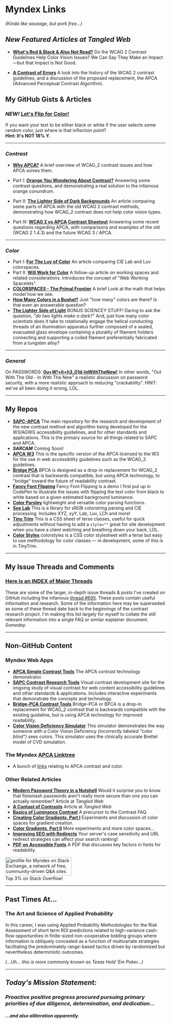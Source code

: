 # Myndex Links
_(Kinda like sausage, but pork free...)_

## _New Featured Articles at Tangled Web_

- [**What's Red & Black & Also Not Read?**](https://atangledwebweweave.com/whats-red-black-also-not-read-573b9c0a97ed) Do the WCAG 2 Contrast Guidelines Help Color Vision Issues? We Can Say They Make an Impact—but that Impact is Not Good.

- [**A Contrast of Errors**](https://atangledwebweweave.com/a-contrast-of-errors-373c2665d42a) A look into the history of the WCAG 2 contrast guidelines, and a discussion of the proposed replacement, the APCA (Advanced Perceptual Contrast Algorithm).


## My GitHub Gists & Articles
 
### _NEW!_ [Let's Flip for Color!](https://gist.github.com/Myndex/e1025706436736166561d339fd667493#lets-flip-for-color)
If you want your text to be either black or white if the user selects some random color, just where is that inflection point?        
**Hint: It's NOT 18% Y.**

-----
### _Contrast_ 
- [**Why APCA?**](https://github.com/Myndex/SAPC-APCA/WhyAPCA.md) A brief overview of WCAG_2 contrast issues and how APCA solves them.

- Part I: [**Orange You Wondering About Contrast?**](https://gist.github.com/Myndex/1dadb6dcac596f1cd7a5686a076f697f) Answering some contrast questions, and demonstrating a real solution to the infamous orange conundrum.
- Part II: [**The Lighter Side of Dark Backgrounds**](https://gist.github.com/Myndex/c30dba273aa5eca426ad9f5200917c9d) An article comparing some parts of APCA with the old WCAG 2 contrast methods, demonstrating how WCAG_2 contrast does not help color vision types.
- Part III: [**WCAG 2 vs APCA Contrast Shootout**](https://gist.github.com/Myndex/069a4079b0de2930e72d5401bde9af98#wcag-2-vs-apca-contrast-shootout)
 Answering some recent questions regarding APCA, with comparisons and examples of the old (WCAG 2 1.4.3) and the future WCAG 3 / APCA.

-----
### _Color_

- Part I: [**For The Luv of Color**](https://gist.github.com/Myndex/47c793f8a054041bd2b52caa7ad5271c#file-fortheluvofcolor-md) An article comparing CIE Lab and Luv colorspaces.
- Part II: [**Will Work for Color**](https://gist.github.com/Myndex/10caff6a68e844591e83eadeebfb4347) A follow-up article on working spaces and related considerations. Introduces the concept of "Web Working Spacelets".
- [**COLORSPACES - The Primal Frontier**](https://gist.github.com/Myndex/b21c2621072b93d3a7c1ef8939bc2adb) A brief Look at the math that helps model how we see. 
- [**How Many Colors in a Bushel?**](https://gist.github.com/Myndex/db30607d4fe697de9e582544335bbce6#how-many-colors-in-a-bushel) Just "how many" colors are there? Is that even an answerable question? 
- [**The Lighter Side of Light**](https://gist.github.com/Myndex/b956e5320f77cfd5c3cf451f4ce0acb5#the-lighter-side-of-light) BONUS SCIENCEY STUFF! Daring to ask the question, _"do two lights make a dark?"_ And, just how many color scientists does it take to rotationally engage the helical conducting threads of an illumination apparatus further composed of a sealed, evacuated glass envelope containing a plurality of filament holders connecting and supporting a coiled filament preferentially fabricated from a tungsten alloy?

-----
### _General_
On PASSWORDS: [**0u+_W!+h_+h3_01d-InWithTheNew!**](https://gist.github.com/Myndex/d71875ea431c88db3a22962e28abd164) In other words, "Out With The Old - In With The New" a realistic discussion on password security, with a more realistic approach to reducing "crackability". HINT: we've all been doing it wrong, LOL.

-----
## My Repos
 
- [**SAPC-APCA**](https://github.com/Myndex/SAPC-APCA) The main repository for the research and development of the new contrast method and algorithm being developed for the W3/AGWG accessibility guidelines, and for other standards and applications. This is the primary source for all things related to SAPC and APCA.
- ***SARCAM*** Coming Soon!
- [**APCA W3**](https://github.com/Myndex/apca-w3) This is the specific version of the APCA licensed to the W3 for the use in web accessibility guidelines such as the WCAG_3 guidelines.
- [**Bridge PCA**](https://github.com/Myndex/bridge-pca) BPCA is designed as a drop-in replacement for WCAG_2 contrast that is backwards compatible, but using APCA technology, to "bridge" toward the future of readability contrast.
- [**Fancy Font Flipping**](https://github.com/Myndex/fancyfontflipping/blob/master/README.md#fancy-font-flipping) Fancy Font Flipping is a demo I first put up in CodePen to illustrate the issues with flipping the text color from black to white based on a given estimated background luminance.
- [**Color Parsley**](https://github.com/Myndex/colorparsley) lightweight and versatile color parsing functions.
- [**See Lab**](https://github.com/Myndex/seelab) This is a library for sRGB colorstring parsing and CIE processing. Includes XYZ, xyY, Lab, Luv, LCh and more!
- [**Tiny Trim**](https://github.com/Myndex/tinytrim) This is a CSS sheet of terse classes, useful for quick adjustments without having to add a `style=""` great for site development when you have a client watching and breathing down your back, LOL.
- [**Color Styles**](https://github.com/Myndex/colorstyles) colorstyles is a CSS color stylesheet with a terse but easy to use methodology for color classes — in development, some of this is in TinyTrim.

-----
## My Issue Threads and Comments

### [**Here is an INDEX of Major Threads**](https://github.com/Myndex/Myndex/blob/main/IssuesIndex.md)
These are some of the larger, in-depth issue threads & posts I've created on GitHub including the infamous [thread #695](https://github.com/w3c/wcag/issues/695). These posts contain useful information and research. Some of the information here may be superseded as some of these thread date back to the beginnings of the contrast research project. I'm making this list largely for myself to collate the still relevant information into a single FAQ or similar explainer document. _Someday_.

-----
## Non-GitHub Content

### Myndex Web Apps
- [**APCA Simple Contrast Tools**](https://www.myndex.com/APCA/) The APCA contrast technology demonstrator.
- [**SAPC Contrast Research Tools**](https://www.myndex.com/SAPC/) Visual contrast development site for the ongoing study of visual contrast for web content accessibility guidelines and other standards & applications. Includes interactive experiments that demonstrate the concepts and technology.
- [**Bridge-PCA Contrast Tools**](https://www.myndex.com/BPCA/) Bridge-PCA or BPCA is a drop-in replacement for WCAG\_2 contrast that is backwards compatible with the existing guideline, but is using APCA technology for improved readability.
- [**Color Vision Deficiency Simulator**](https://www.myndex.com/CVD/) This simulator demonstrates the way someone with a Color Vision Deficiency _(incorrectly labeled "color blind")_ sees colors. This simulator uses the clinically accurate Brettel model of CVD simulation.

### The Myndex [APCA Linktree](https://linktr.ee/Myndex)
- A bunch of [links](https://linktr.ee/Myndex) relating to APCA contrast and color.

### Other Related Articles
- [**Modern Password Theory in a Nutshell**](https://medium.com/tangledweb/modern-password-theory-in-a-nutshell-da87db012c08) Would it surprise you to know that fistsmash passwords aren't really more secure than one you can actually remember? Article at _Tangled Web_
- [**A Contast of Contrasts**](https://atangledwebweweave.com/a-contrast-of-contrasts-3ddda0f4061b) Article at _Tangled Web_
- [**Basics of Luminance Contrast**](https://www.myndex.com/WEB/LuminanceContrast) A precursor to the Contrast FAQ.
- [**Creating Color Gradients, Part I**](https://www.myndex.com/WEB/Gradients)  Experiments and discussion of color spaces for gradient creation.
- [**Color Gradients, Part II**](https://www.myndex.com/WEB/GradientsPartTwo) More experiments and more color spaces...
- [**Improving SEO with Redirects**](https://www.myndex.com/WEB/RedirectsForSEO) Your server's case sensitivity and URL redirect strategies can affect your search ranking!
- [**PDF on Accessible Fonts**](https://www.myndex.com/PUB/PDF/AccessibleFontsD.pdf) A PDF that discusses key factors in fonts for readability.

<a href="https://stackexchange.com/users/14280387"><img src="https://stackexchange.com/users/flair/14280387.png" width="208" height="58" alt="profile for Myndex on Stack Exchange, a network of free, community-driven Q&amp;A sites" title="profile for Myndex on Stack Exchange, a network of free, community-driven Q&amp;A sites"></a>      
Top 3% on Stack Overflow!

------
## Past Times At...
### The Art and Science of Applied Probability
In this career, I was using Applied Probability Methodologies for the Risk Assessment of short term ROI predictions related to high-variance cash-flow opportunities in finite-sized non-cooperative bidding groups where information is obliquely concealed as a function of multivariate strategies facilitating the predominately range-based tactics driven by randomized but nevertheless deterministic outcomes.    

_(…Uh… this is more commonly known as Texas Hold ’Em Poker…)_

-----
_Today's Mission Statement:_
-----
### *Proactive positive progress procured pursuing primary priorities of due diligence, determination, and dedication...*   
#### *...and also alliteration apparently.*

